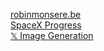 [robinmonsere.be](robinmonsere.be)  
[SpaceX Progress](https://spacexprogress.vercel.app/)  
[𝕏 Image Generation](https://x-post-image-generation.vercel.app/)  
